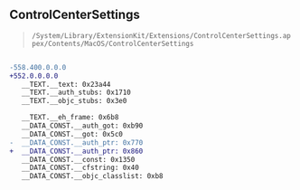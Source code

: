 ## ControlCenterSettings

> `/System/Library/ExtensionKit/Extensions/ControlCenterSettings.appex/Contents/MacOS/ControlCenterSettings`

```diff

-558.400.0.0.0
+552.0.0.0.0
   __TEXT.__text: 0x23a44
   __TEXT.__auth_stubs: 0x1710
   __TEXT.__objc_stubs: 0x3e0

   __TEXT.__eh_frame: 0x6b8
   __DATA_CONST.__auth_got: 0xb90
   __DATA_CONST.__got: 0x5c0
-  __DATA_CONST.__auth_ptr: 0x770
+  __DATA_CONST.__auth_ptr: 0x860
   __DATA_CONST.__const: 0x1350
   __DATA_CONST.__cfstring: 0x40
   __DATA_CONST.__objc_classlist: 0xb8

```
